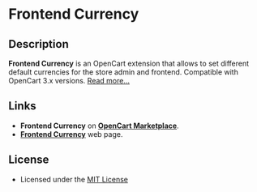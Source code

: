 # Frontend Currency

## Description
**Frontend Currency** is an OpenCart extension that allows to set different default currencies for the store admin and frontend.
Compatible with OpenCart 3.x versions. [Read more...](./module)

## Links
* **Frontend Currency** on [**OpenCart Marketplace**](https://www.opencart.com/index.php?route=marketplace/extension/info&extension_id=45846).
* [**Frontend Currency**](https://www.ocmod.space/frontend_currency) web page.

## License
* Licensed under the [MIT License](../LICENSE.txt)
